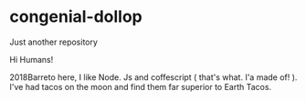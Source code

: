 # congenial-dollop
Just another repository



Hi Humans!

2018Barreto here, I like Node. Js and coffescript ( that's what. I'a made of! ). I've had tacos on the moon and find them far superior to Earth Tacos.
